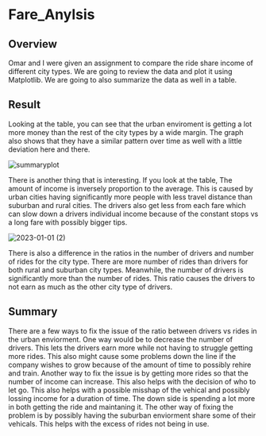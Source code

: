 # Fare_Anylsis
## Overview
Omar and I were given an assignment to compare the ride share income of different city types. We are going to review the data and plot it using Matplotlib. We are going to also summarize the data as well in a table.

## Result
Looking at the table, you can see that the urban enviroment is getting a lot more money than the rest of the city types by a wide margin. The graph also shows that they have a similar pattern over time as well with a little deviation here and there.

![summaryplot](https://user-images.githubusercontent.com/114030563/210183759-ef98c4c4-009c-435f-b379-4451ab4796ac.png)

There is another thing that is interesting. If you look at the table, The amount of income is inversely proportion to the average. This is caused by urban cities having significantly more people with less travel distance than suburban and rural cities. The drivers also get less from each fare which can slow down a drivers individual income because of the constant stops vs a long fare with possibly bigger tips.

![2023-01-01 (2)](https://user-images.githubusercontent.com/114030563/210185128-7cde86c3-71a5-4109-8420-7270e93571ee.png)

There is also a difference in the ratios in the number of drivers and number of rides for the city type. There are more number of rides than drivers for both rural and suburban city types. Meanwhile, the number of drivers is significantly more than the number of rides. This ratio causes the drivers to not earn as much as the other city type of drivers.

## Summary

There are a few ways to fix the issue of the ratio between drivers vs rides in the urban enviorment. One way would be to decrease the number of drivers. This lets the drivers earn more while not having to struggle getting more rides. This also might cause some problems down the line if the company wishes to grow because of the amount of time to possibly rehire and train.
Another way to fix the issue is by getting more rides so that the number of income can increase. This also helps with the decision of who to let go. This also helps with a possible misshap of the vehical and possibly lossing income for a duration of time. The down side is spending a lot more in both getting the ride and maintaning it.
The other way of fixing the problem is by possibly having the suburban enviorment share some of their vehicals. This helps with the excess of rides not being in use.

